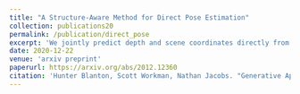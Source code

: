 ```yaml
---
title: "A Structure-Aware Method for Direct Pose Estimation"
collection: publications20
permalink: /publication/direct_pose
excerpt: 'We jointly predict depth and scene coordinates directly from a single RGB image and use the resulting corresponding point clouds to regress camera pose.'
date: 2020-12-22
venue: 'arxiv preprint'
paperurl: https://arxiv.org/abs/2012.12360
citation: 'Hunter Blanton, Scott Workman, Nathan Jacobs. "Generative Appearance Flow: A Hybrid Approach for Outdoor View Synthesis." arxiv. 2020.'
---
```

